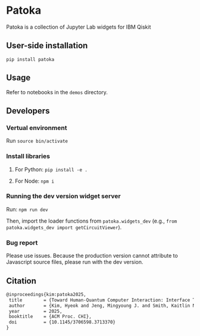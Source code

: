 # Patoka

Patoka is a collection of Jupyter Lab widgets for IBM Qiskit

## User-side installation

`pip install patoka`

## Usage

Refer to notebooks in the `demos` directory.

## Developers

### Vertual environment

Run `source bin/activate`

### Install libraries

1. For Python:
 `pip install -e .`

2. For Node:
 `npm i`

### Running the dev version widget server

Run: `npm run dev`

Then, import the loader functions from `patoka.widgets_dev` (e.g., `from patoka.widgets_dev import getCircuitViewer`).

### Bug report

Please use issues. Because the production version cannot attribute to Javascript source files, please run with the dev version.

## Citation

```latex
@inproceedings{kim:patoka2025,
 title        = {Toward Human-Quantum Computer Interaction: Interface Techniques for Usable Quantum Computing},
 author       = {Kim, Hyeok and Jeng, Mingyoung J. and Smith, Kaitlin N.},
 year         = 2025,
 booktitle    = {ACM Proc. CHI},
 doi          = {10.1145/3706598.3713370}
}
```
